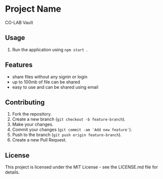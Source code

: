 # Project Name

CO-LAB Vault

## Usage

1. Run the application using `npm start `.

## Features

- share files without any signin or login
- up to 100mb of file can be shared
- easy to use and can be shared using email

## Contributing

1. Fork the repository.
2. Create a new branch (`git checkout -b feature-branch`).
3. Make your changes.
4. Commit your changes (`git commit -am 'Add new feature'`).
5. Push to the branch (`git push origin feature-branch`).
6. Create a new Pull Request.

## License

This project is licensed under the MIT License - see the LICENSE.md file for details.


